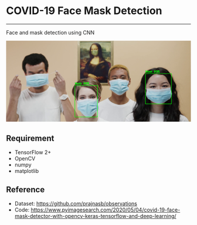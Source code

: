 # COVID-19 Face Mask Detection
---
Face and mask detection using CNN

![result.png](imgs/result_img.png)

## Requirement

- TensorFlow 2+
- OpenCV
- numpy
- matplotlib

## Reference

- Dataset: https://github.com/prajnasb/observations
- Code: https://www.pyimagesearch.com/2020/05/04/covid-19-face-mask-detector-with-opencv-keras-tensorflow-and-deep-learning/

